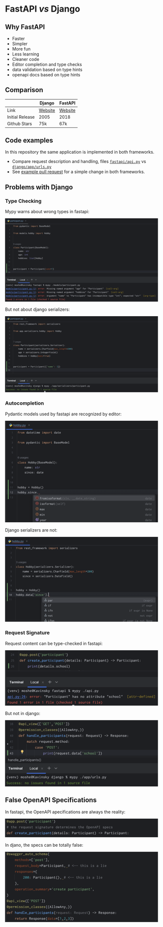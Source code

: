 # FastAPI _vs_ Django

## Why FastAPI

- Faster
- Simpler
- More fun
- Less learning
- Cleaner code
- Editor completion and type checks
- data validation based on type hints
- openapi docs based on type hints


## Comparison

|                 | Django                                    | FastAPI                                  |
|-----------------|-------------------------------------------|------------------------------------------|
| Link            | [Website](https://www.djangoproject.com/) | [Website](https://fastapi.tiangolo.com/) |
| Initial Release | 2005                                      | 2018                                     |
| Github Stars    | 75k                                       | 67k                                      |


## Code examples

In this repository the same application is implemented in both frameworks.  

- Compare request description and handling, files [`fastapi/api.py`](https://github.com/moshe-pheno/fastapi-vs-django/blob/main/fastapi/api.py) vs [`django/app/urls.py`](https://github.com/moshe-pheno/fastapi-vs-django/blob/main/django/app/urls.py)
- See [example pull request](https://github.com/moshe-pheno/fastapi-vs-django/pull/1) for a simple change in both frameworks.


## Problems with Django

### Type Checking

Mypy warns about wrong types in fastapi:

![image](./screenshots/mypy-fastapi.png)

But not about django serializers:

![image](./screenshots/mypy-django.png)

### Autocompletion

Pydantic models used by fastapi are recognized by editor:

![image](./screenshots/autocomplete-fastapi.png)

Django serializers are not:

![image](./screenshots/autocomplete-django.png)

### Request Signature

Request content can be type-checked in fastapi:

![image](./screenshots/request-body-fastapi.png)

But not in django:

![image](./screenshots/request-body-django.png)


## False OpenAPI Specifications

In fastapi, the OpenAPI apecifications are always the reality:

![image](./screenshots/openapi-fastapi.png)

In djano, the specs can be totally false:

![image](./screenshots/openapi-django.png)


